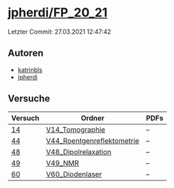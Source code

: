# [jpherdi/FP_20_21](https://github.com/jpherdi/FP_20_21)

Letzter Commit: 27.03.2021 12:47:42

## Autoren
- [katrinbls](https://github.com/katrinbls)
- [jpherdi](https://github.com/jpherdi)

## Versuche

|       Versuch        |                                                 Ordner                                                 |PDFs|
|----------------------|--------------------------------------------------------------------------------------------------------|----|
|[14](../../versuch/14)|[V14_Tomographie](https://github.com/jpherdi/FP_20_21/tree/master/V14_Tomographie)                      |–   |
|[44](../../versuch/44)|[V44_Roentgenreflektometrie](https://github.com/jpherdi/FP_20_21/tree/master/V44_Roentgenreflektometrie)|–   |
|[48](../../versuch/48)|[V48_Dipolrelaxation](https://github.com/jpherdi/FP_20_21/tree/master/V48_Dipolrelaxation)              |–   |
|[49](../../versuch/49)|[V49_NMR](https://github.com/jpherdi/FP_20_21/tree/master/V49_NMR)                                      |–   |
|[60](../../versuch/60)|[V60_Diodenlaser](https://github.com/jpherdi/FP_20_21/tree/master/V60_Diodenlaser)                      |–   |
